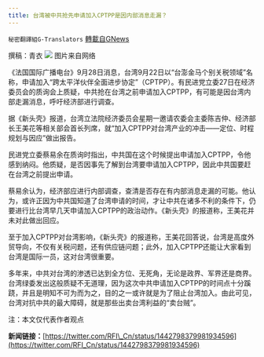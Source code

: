 ```yaml
---
title: 台湾被中共抢先申请加入CPTPP是因内部消息走漏？
---
```

`秘密翻譯組G-Translators` [轉載自GNews](https://gnews.org/zh-hans/1562144/)

撰稿：青衣
![](https://assets.gnews.org/wp-content/uploads/2021/09/图片1-96.png)
图片来自网络

《法国国际广播电台》9月28日消息，台湾9月22日以“台澎金马个别关税领域”名称，申请加入“跨太平洋伙伴全面进步协定”（CPTPP）。有民进党立委27日在经济委员会的质询会上质疑，中共抢在台湾之前申请加入CPTPP，有可能是因台湾内部走漏消息，呼吁经济部进行调查。

据《新头壳》报道，台湾立法院经济委员会星期一邀请农委会主委陈吉仲、经济部长王美花等相关部会首长列席，就“加入CPTPP对台湾产业的冲击——定位、时程规划与因应”做出报告。

民进党立委蔡易余在质询时指出，中共国在这个时候提出申请加入CPTPP，令他感到纳闷。他质疑，是否因事先了解到台湾要申请加入CPTPP，因此中共国要赶在台湾之前提出申请。

蔡易余认为，经济部应进行内部调查，查清是否存在有内部消息走漏的可能。他认为，或许正因为中共国知道了台湾申请的时间，才让中共在诸多不利的条件下，仍要进行比台湾早几天申请加入CPTPP的政治动作。《新头壳》的报道称，王美花并未对此做出回应。

至于加入CPTPP对台湾影响，《新头壳》的报道称，王美花回答说，台湾是高度外贸导向，不仅有关税问题，还有供应链问题；此外，加入CPTPP还能让大家看到台湾是国际一员，这对台湾很重要。

多年来，中共对台湾的渗透已达到全方位、无死角，无论是政界、军界还是商界。台湾绿委发出这般质疑不无道理，因为这次中共申请加入CPTPP的时间点十分蹊跷，并且是明知不可为而为之，目的之一或许就是为了阻止台湾加入。由此可见，台湾对抗中共的最大障碍，就是那些出卖台湾利益的“卖台贼”。

注：本文仅代表作者观点

**新闻链接：**[https://twitter.com/RFI\_Cn/status/1442798379981934596](https://twitter.com/RFI_Cn/status/1442798379981934596)
